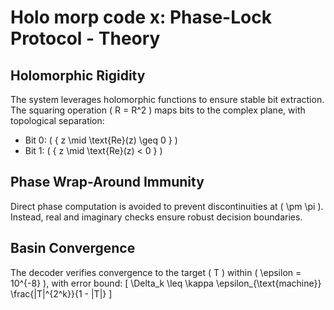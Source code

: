 # Holo morp code x: Phase-Lock Protocol - Theory

## Holomorphic Rigidity
The system leverages holomorphic functions to ensure stable bit extraction. 
The squaring operation \( R = R^2 \) maps bits to the complex plane, with topological separation:
- Bit 0: \( \{ z \mid \text{Re}(z) \geq 0 \} \)
- Bit 1: \( \{ z \mid \text{Re}(z) < 0 \} \)

## Phase Wrap-Around Immunity
Direct phase computation is avoided to prevent discontinuities at \( \pm \pi \). 
Instead, real and imaginary checks ensure robust decision boundaries.

## Basin Convergence
The decoder verifies convergence to the target \( T \) within \( \epsilon = 10^{-8} \), with error bound:
\[ \Delta_k \leq \kappa \epsilon_{\text{machine}} \frac{|T|^{2^k}}{1 - |T|} \]
